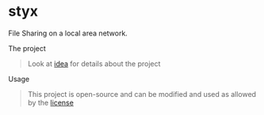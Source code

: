 # styx
File Sharing on a local area network.

The project
> Look at [idea](https://github.com/rehanvipin/styx/IDEA.md) for details about the project

Usage
> This project is open-source and can be modified and used as allowed by the [license](https://github.com/rehanvipin/styx/blob/master/LICENSE)
